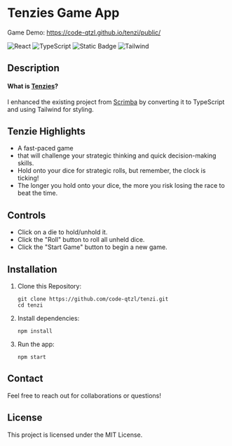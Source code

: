 # Tenzies Game App

Game Demo: https://code-qtzl.github.io/tenzi/public/

![React](https://img.shields.io/badge/-React-61DAFB?logo=react&logoColor=black)
![TypeScript](https://img.shields.io/badge/-TypeScript-3178C6?logo=typescript&logoColor=white)
![Static Badge](https://img.shields.io/badge/nanoid-%2372EF36?style=flat&logoColor=white)
![Tailwind](https://img.shields.io/badge/Tailwind-%2306B6D4?style=flat&logo=Tailwind-CSS&logoColor=white)

## Description

#### What is [Tenzies](https://ilovetenzi.com/the-tale-of-tenzi/)?

I enhanced the existing project from [Scrimba](https://v2.scrimba.com/home) by converting it to TypeScript and using Tailwind for styling.

## Tenzie Highlights

-   A fast-paced game
-   that will challenge your strategic thinking and quick decision-making skills.
-   Hold onto your dice for strategic rolls, but remember, the clock is ticking!
-   The longer you hold onto your dice, the more you risk losing the race to beat the time.

## Controls

-   Click on a die to hold/unhold it.
-   Click the "Roll" button to roll all unheld dice.
-   Click the "Start Game" button to begin a new game.

## Installation

1. Clone this Repository:

    ```
    git clone https://github.com/code-qtzl/tenzi.git
    cd tenzi
    ```

2. Install dependencies:

    ```
    npm install
    ```

3. Run the app:

    ```
    npm start
    ```

## Contact

Feel free to reach out for collaborations or questions!

## License

This project is licensed under the MIT License.
